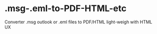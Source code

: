 # .msg-.eml-to-PDF-HTML-etc
Converter .msg outlook or .eml files to PDF/HTML light-weigh with HTML UX
